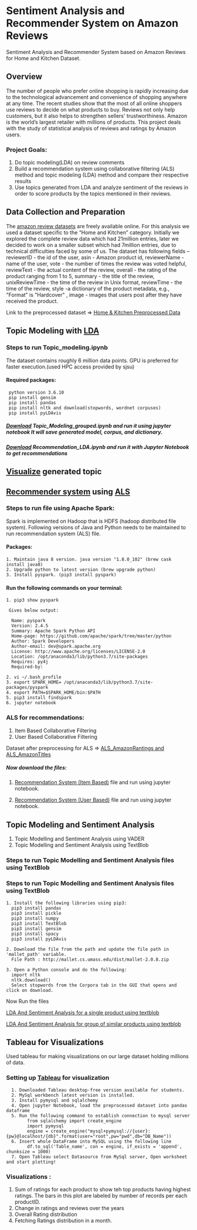 # Sentiment Analysis and Recommender System on Amazon Reviews

Sentiment Analysis and Recommender System based on Amazon Reviews for Home and Kitchen Dataset.

## Overview
The number of people who prefer online shopping is rapidly increasing due to the technological advancement and convenience of shopping anywhere at any time. The recent studies show that the most of all online shoppers use reviews to decide on what products to buy. Reviews not only help customers, but it also helps to strengthen sellers' trustworthiness. Amazon is the world’s largest retailer with millions of products. This project deals with the study of statistical analysis of reviews and ratings by Amazon users.

   ### Project Goals:
   1. Do topic modeling(LDA) on review comments
   2. Build a recommendation system using collaborative filtering (ALS) method and topic modeling (LDA) method and compare their respective results
   3. Use topics generated from LDA and analyze sentiment of the reviews in order to score products by the topics mentioned in their reviews.

## Data Collection and Preparation

The [amazon review datasets](https://nijianmo.github.io/amazon/index.html) are freely available online. For this analysis we used a dataset specific to the “Home and Kitchen” category. Initially we explored the complete review data which had 21million entries, later we decided to work on a smaller subset which had 7million entries, due to technical difficulties faced by some of us.
The dataset has following fields – reviewerID - the id of the user, asin - Amazon product id, reviewerName - name of the user, vote - the number of times the review was voted helpful, reviewText - the actual content of the review, overall - the rating of the product ranging from 1 to 5, summary - the title of the review, unixReviewTime - the time of the review in Unix format, reviewTime - the time of the review, style -a dictionary of the product metadata, e.g., "Format" is "Hardcover" , image - images that users post after they have received the product.

Link to the preprocessed dataset => [Home & Kitchen Preprocessed Data](https://drive.google.com/drive/folders/1YIFgIOtMTuOEHUJEJfFV_mLE8lwz8unC?usp=sharing)

## Topic Modeling with [LDA](https://en.wikipedia.org/wiki/Latent_Dirichlet_allocation)

### Steps to run Topic_modeling.ipynb
The dataset contains roughly 6 million data points. GPU is preferred for faster execution.(used HPC access provided by sjsu)
#### Required packages:
     python version 3.6.10
     pip install gensim
     pip install pandas
     pip install nltk and download(stopwords, wordnet corpuses)
     pip install pyLDAvis
##### [Download](https://github.com/Thaslim/Amazon_Review_Analysis/blob/master/LDA%20-%20Recommender/Topic_Modeling_grouped.ipynb) Topic_Modeling_grouped.ipynb and run it using jupyter notebook It will save generated model, corpus, and dictionary.
##### [Download](https://github.com/Thaslim/Amazon_Review_Analysis/blob/master/LDA%20-%20Recommender/Recommendation_LDA.ipynb) Recommendation_LDA.ipynb and run it with Jupyter Notebook to get recommendations
## [Visualize](https://thaslim.github.io/Amazon_Review_Analysis/)  generated topic

## [Recommender system](https://en.wikipedia.org/wiki/Recommender_system) using [ALS](https://spark.apache.org/docs/latest/mllib-collaborative-filtering.html)

### Steps to run file using Apache Spark:
Spark is implemented on Hadoop that is HDFS (hadoop distributed file system). Following versions of Java and Python needs to  be maintained to run recommendation system (ALS) file.
#### Packages:
    1. Maintain java 8 version. java version "1.8.0_102" (brew cask install java8)
    2. Upgrade python to latest version (brew upgrade python)
    3. Install pyspark. (pip3 install pyspark)
   
#### Run the following commands on your terminal:
    1. pip3 show pyspark
   
     Gives below output:

      Name: pyspark
      Version: 2.4.5
      Summary: Apache Spark Python API
      Home-page: https://github.com/apache/spark/tree/master/python
      Author: Spark Developers
      Author-email: dev@spark.apache.org
      License: http://www.apache.org/licenses/LICENSE-2.0
      Location: /opt/anaconda3/lib/python3.7/site-packages
      Requires: py4j
      Required-by: 

    2. vi ~/.bash_profile
    3. export SPARK_HOME= /opt/anaconda3/lib/python3.7/site-packages/pyspark
    4. export PATH=$SPARK_HOME/bin:$PATH
    5. pip3 install findspark
    6. jupyter notebook

### ALS for recommendations:
   1. Item Based Collaborative Filtering
   2. User Based Collaborative Filtering

Dataset after preprocessing for ALS => [ALS_AmazonRantings and ALS_AmazonTitles](https://drive.google.com/drive/folders/1YIFgIOtMTuOEHUJEJfFV_mLE8lwz8unC?usp=sharing)

##### Now download the files:

   1. [Recommendation System (Item Based)](https://github.com/Thaslim/Amazon_Review_Analysis/blob/master/ALS%20Recommendation%20System/Step3_ALS%20Collaborative%20Filtering%20(User%20Based).ipynb) file and run using jupyter notebook.

   2. [Recommendation System (User Based)](https://github.com/Thaslim/Amazon_Review_Analysis/blob/master/ALS%20Recommendation%20System/Step4_ALS%20Collaborative%20Filtering%20(Item%20Based).ipynb) file and run using jupyter notebook.

## Topic Modeling and Sentiment Analysis
1. Topic Modelling and Sentiment Analysis using VADER
2. Topic Modelling and Sentiment Analysis using TextBlob

### Steps to run Topic Modelling and Sentiment Analysis files using TextBlob

### Steps to run Topic Modelling and Sentiment Analysis files using TextBlob
    1. Install the following libraries using pip3: 
      pip3 install pandas
      pip3 install pickle
      pip3 install numpy
      pip3 install TextBlob
      pip3 install gensim
      pip3 install spacy
      pip3 install pyLDAvis

    2. Download the file from the path and update the file path in 'mallet_path' variable. 
      File Path : http://mallet.cs.umass.edu/dist/mallet-2.0.8.zip

    3. Open a Python console and do the following: 
      import nltk
      nltk.download()
      Select stopwords from the Corpora tab in the GUI that opens and click on download. 

Now Run the files

[LDA And Sentiment Analysis for a single product using textblob]([LDA_Sentiment_Similar_Products_Sheets.ipynb](https://github.com/Thaslim/Amazon_Review_Analysis/blob/master/Topic%20Modelling%20and%20Sentiment%20Analysis/Sentiment%20Analysis%20TextBlob/LDA_Sentiment_Single_Product_B00FLYWNYQ_Cooker.ipynb))
   
[LDA And Sentiment Analysis for group of similar products using textblob](https://github.com/Thaslim/Amazon_Review_Analysis/blob/master/Topic%20Modelling%20and%20Sentiment%20Analysis/Sentiment%20Analysis%20TextBlob/LDA_Sentiment_Single_Product_B00FLYWNYQ_Cooker.ipynb)


## Tableau for Visualizations
Used tableau for making visualizations on our large dataset holding millions of data.

### Setting up [Tableau](https://www.tableau.com/academic/students/) for visualization
      1. Downloaded Tableau desktop-free version available for students.
      2. MySql workbench latest version is installed. 
      3. Install pymysql and sqlalchemy
      4. Open jupyter Notebook, load the preprocessed dataset into pandas dataframe
      5. Run the following command to establish connection to mysql server
            from sqlalchemy import create_engine
            import pymysql
            engine = create_engine("mysql+pymysql://{user}:{pw}@localhost/{db}".format(user="root",pw="pwd",db="DB_Name"))
      6. Insert whole DataFrame into MySQL using the following line
            df.to_sql('Table_name', con = engine, if_exists = 'append', chunksize = 1000)
      7. Open Tableau select Datasource from MySql server, Open worksheet and start plotting!
 
### Visualizations : 
1. Sum of ratings for each product to show teh top products having highest ratings. The bars in this plot are labeled by number of records per each productID.
2. Change in ratings and reviews over the years
3. Overall Rating distribution
4. Fetching Ratings distribution in a month.

